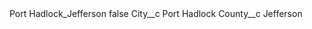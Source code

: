 <?xml version="1.0" encoding="UTF-8"?>
<CustomMetadata xmlns="http://soap.sforce.com/2006/04/metadata" xmlns:xsi="http://www.w3.org/2001/XMLSchema-instance" xmlns:xsd="http://www.w3.org/2001/XMLSchema">
    <label>Port Hadlock_Jefferson</label>
    <protected>false</protected>
    <values>
        <field>City__c</field>
        <value xsi:type="xsd:string">Port Hadlock</value>
    </values>
    <values>
        <field>County__c</field>
        <value xsi:type="xsd:string">Jefferson</value>
    </values>
</CustomMetadata>

